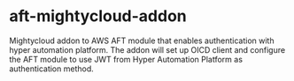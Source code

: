 # aft-mightycloud-addon
Mightycloud addon to AWS AFT module that enables authentication with hyper automation platform.
The addon will set up OICD client and configure the AFT module to use JWT from Hyper Automation Platform as
authentication method.
